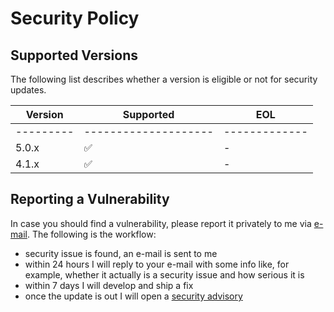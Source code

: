 # Security Policy

## Supported Versions

The following list describes whether a version is eligible or not for security updates.

| Version | Supported          | EOL         |
|---------|--------------------|-------------|
|---------|--------------------|-------------|
| 5.0.x   | :white_check_mark: | -           |
| 4.1.x   | :white_check_mark: | -           |

## Reporting a Vulnerability

In case you should find a vulnerability, please report it privately to me via [e-mail](mailto:info@paolostivanin.com).
The following is the workflow:
- security issue is found, an e-mail is sent to me
- within 24 hours I will reply to your e-mail with some info like, for example, whether it actually is a security issue and how serious it is
- within 7 days I will develop and ship a fix
- once the update is out I will open a [security advisory](https://github.com/paolostivanin/OTPClient/security/advisories)
